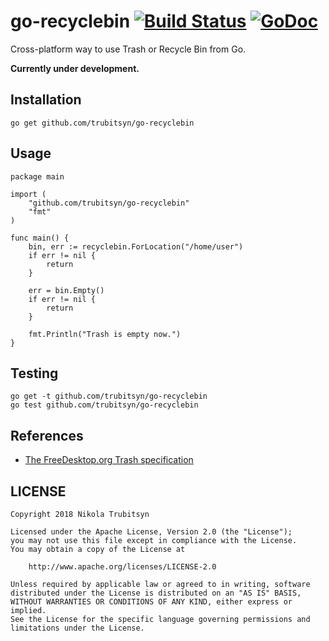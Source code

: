 # go-recyclebin [![Build Status](https://travis-ci.org/trubitsyn/go-recyclebin.svg?branch=master)](https://travis-ci.org/trubitsyn/go-recyclebin) [![GoDoc](https://godoc.org/github.com/trubitsyn/go-recyclebin?status.svg)](https://godoc.org/github.com/trubitsyn/go-recyclebin)
Cross-platform way to use Trash or Recycle Bin from Go.

**Currently under development.**

## Installation
`go get github.com/trubitsyn/go-recyclebin`

## Usage
```
package main

import (
	"github.com/trubitsyn/go-recyclebin"
	"fmt"
)

func main() {
    bin, err := recyclebin.ForLocation("/home/user")
    if err != nil {
        return
    }
    
    err = bin.Empty()
	if err != nil {
	    return
	}
	
	fmt.Println("Trash is empty now.")
}
```

## Testing
```
go get -t github.com/trubitsyn/go-recyclebin
go test github.com/trubitsyn/go-recyclebin
```

## References
* [The FreeDesktop.org Trash specification](https://standards.freedesktop.org/trash-spec/trashspec-1.0.html)

## LICENSE
```
Copyright 2018 Nikola Trubitsyn

Licensed under the Apache License, Version 2.0 (the "License");
you may not use this file except in compliance with the License.
You may obtain a copy of the License at

    http://www.apache.org/licenses/LICENSE-2.0

Unless required by applicable law or agreed to in writing, software
distributed under the License is distributed on an "AS IS" BASIS,
WITHOUT WARRANTIES OR CONDITIONS OF ANY KIND, either express or implied.
See the License for the specific language governing permissions and
limitations under the License.
```
